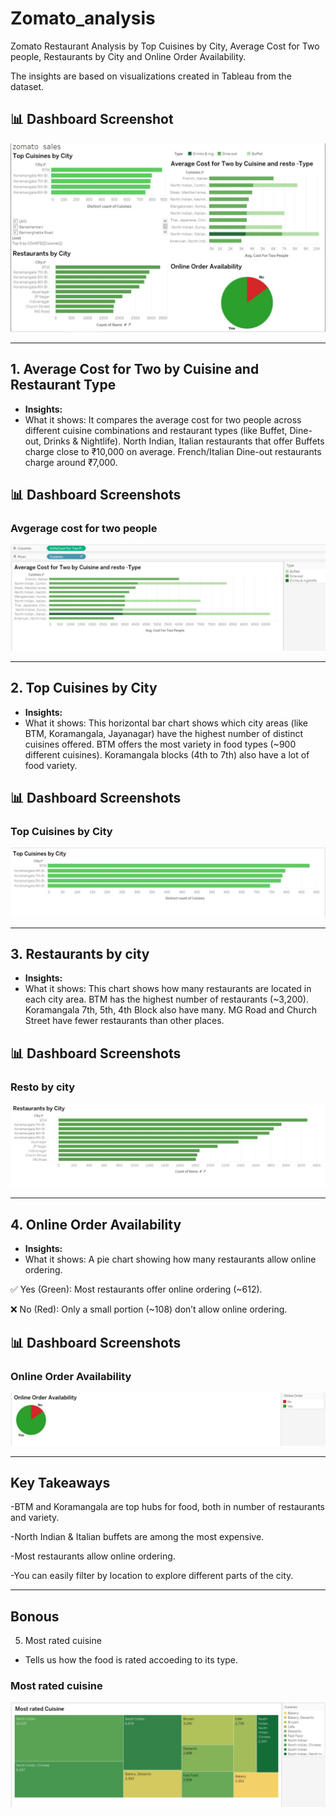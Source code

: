# Zomato_analysis
Zomato Restaurant Analysis by Top Cuisines by City, Average Cost for Two people, Restaurants by City and Online Order Availability.


The insights are based on visualizations created  in Tableau from the dataset.
## 📊 Dashboard Screenshot 
![Dashboard](images/dashboard.jpg) 


---

## 1.  Average Cost for Two by Cuisine and Restaurant Type
- **Insights:**
-  What it shows:
It compares the average cost for two people across different cuisine combinations and restaurant types (like Buffet, Dine-out, Drinks & Nightlife).
North Indian, Italian restaurants that offer Buffets charge close to ₹10,000 on average.
French/Italian Dine-out restaurants charge around ₹7,000.

## 📊 Dashboard Screenshots  

### Avgerage cost for two people 
![Avgerage cost for two people by cuisines](images/avg_cost_for_two_people_by_cuisines.jpg)  

---

## 2. Top Cuisines by City
- **Insights:**
-  What it shows:
This horizontal bar chart shows which city areas (like BTM, Koramangala, Jayanagar) have the highest number of distinct cuisines offered.
BTM offers the most variety in food types (~900 different cuisines).
Koramangala blocks (4th to 7th) also have a lot of food variety.

## 📊 Dashboard Screenshots  

### Top Cuisines by City
![Top cuisines by city](images/top_5_cuisines_by_city.jpg)  

---

## 3. Restaurants by city
- **Insights:**
-  What it shows:
This chart shows how many restaurants are located in each city area.
BTM has the highest number of restaurants (~3,200).
Koramangala 7th, 5th, 4th Block also have many.
MG Road and Church Street have fewer restaurants than other places.


## 📊 Dashboard Screenshots  

### Resto by city
![Restaurants by city](images/resto_by_city.jpg)  

---

## 4. Online Order Availability
- **Insights:**
-  What it shows:
A pie chart showing how many restaurants allow online ordering.

✅ Yes (Green): Most restaurants offer online ordering (~612).

❌ No (Red): Only a small portion (~108) don’t allow online ordering.


## 📊 Dashboard Screenshots  

### Online Order Availability  
![Online Order Availability](images/online_order_availability.jpg)  

---

##  Key Takeaways
-BTM and Koramangala are top hubs for food, both in number of restaurants and variety.

-North Indian & Italian buffets are among the most expensive.

-Most restaurants allow online ordering.

-You can easily filter by location to explore different parts of the city.

---

## Bonous
5. Most rated cuisine
- Tells us how the food is rated accoeding to its type.
  
###  Most rated cuisine
  ![Most rated cuisine](images/most_rated_cuisine.jpg)



